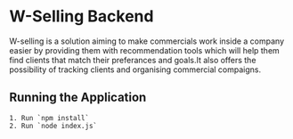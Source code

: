 # W-Selling Backend

W-selling is a solution aiming to make commercials work inside a company easier by providing them with recommendation tools which will help them find clients that match their preferances and goals.It also offers the possibility of tracking clients and organising commercial compaigns.

## Running the Application
```
1. Run `npm install`
2. Run `node index.js`
```
